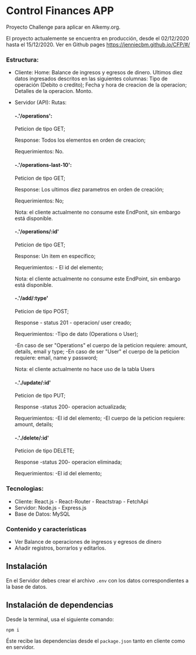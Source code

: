 # Control Finances APP
Proyecto Challenge para aplicar en Alkemy.org.

El proyecto actualemente se encuentra en producción, desde el 02/12/2020 hasta el 15/12/2020.
Ver en Github pages https://jenniecbm.github.io/CFP/#/

### Estructura:

- Cliente: 
  Home: 
  Balance de ingresos y egresos de dinero.
  Ultimos diez datos ingresados descritos en las siguientes columnas:
    Tipo de operación (Debito o credito);
    Fecha y hora de creacion de la operacion;
    Detalles de la operacion.
    Monto.  
    
- Servidor (API):
  Rutas:
  
   #### -.'/operations': 
    
    Peticion de tipo GET;
    
    Response: Todos los elementos en orden de creacion;
    
    Requerimientos: No.
    
   #### -.'/operations-last-10':
    
    Peticion de tipo GET;
    
    Response: Los ultimos diez parametros en orden de creación;
    
    Requerimientos: No;
    
    Nota: el cliente actualmente no consume este EndPonit, sin embargo está disponible.
    
   #### -.'/operations/:id' 
   
   Peticion de tipo GET;
   
   Response: Un item en especifico;
   
   Requerimientos: -
   El id del elemento;
   
   Nota: el cliente actualmente no consume este EndPoint, sin embargo está disponible.
   
   #### -.'/add/:type'
   
   Peticion de tipo POST;
   
   Response - status 201 - operacion/ user creado;
   
   Requerimientos: 
   -Tipo de dato (Operations o User);
   
   -En caso de ser "Operations" el cuerpo de la peticion requiere: amount, details, email y type;
   -En caso de ser "User" el cuerpo de la peticion requiere: email, name y password;
  
    Nota: el cliente actualmente no hace uso de la tabla Users 
    
  #### -.'./update/:id'
     
   Peticion de tipo PUT;
   
   Response -status 200- operacion actualizada;
   
   Requerimientos: 
   -El id del elemento;
   -El cuerpo de la peticion requiere: amount, details;
   
   #### -.'./delete/:id'
     
   Peticion de tipo DELETE;
   
   Response -status 200- operacion eliminada;
   
   Requerimientos: 
   -El id del elemento;    

### Tecnologias:

- Cliente: React.js - React-Router - Reactstrap - FetchApi 
- Servidor: Node.js - Express.js 
- Base de Datos: MySQL 

### Contenido y características
- Ver Balance de operaciones de ingresos y egresos de dinero 
- Añadir registros, borrarlos y editarlos.


## Instalación

En el Servidor debes crear el archivo `.env`
con los datos correspondientes a la base de datos. 

## Instalación de dependencias
Desde la terminal, usa el siguiente comando:

```
npm i 
```

Éste recibe las dependencias desde el `package.json`
 tanto en cliente como en servidor. 


